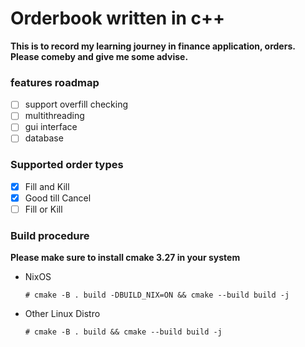 # Orderbook written in c++

**This is to record my learning journey in finance application, orders. Please comeby and give me some advise.**

### features roadmap

- [ ] support overfill checking
- [ ] multithreading
- [ ] gui interface
- [ ] database

### Supported order types

- [x] Fill and Kill
- [x] Good till Cancel
- [ ] Fill or Kill

### Build procedure

**Please make sure to install cmake 3.27 in your system**

- NixOS

  ```
  # cmake -B . build -DBUILD_NIX=ON && cmake --build build -j
  ```

- Other Linux Distro

  ```
  # cmake -B . build && cmake --build build -j
  ```
